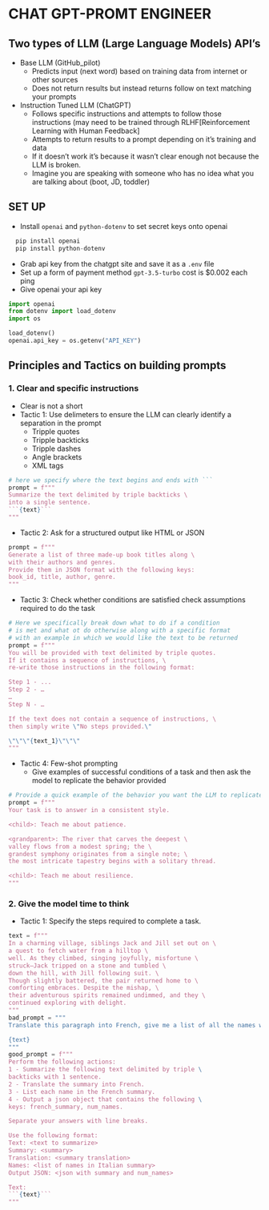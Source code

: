 # CHAT GPT-PROMT ENGINEER

## Two types of LLM (Large Language Models) API’s

- Base LLM (GitHub_pilot)
  - Predicts input (next word) based on training data from internet or other sources
  - Does not return results but instead returns follow on text matching your prompts
- Instruction Tuned LLM (ChatGPT)
  - Follows specific instructions and attempts to follow those instructions (may need to be trained through RLHF[Reinforcement Learning with Human Feedback]
  - Attempts to return results to a prompt depending on it’s training and data
  - If it doesn’t work it’s because it wasn’t clear enough not because the LLM is broken.
  - Imagine you are speaking with someone who has no idea what you are talking about (boot, JD, toddler)

## SET UP

- Install `openai` and `python-dotenv` to set secret keys onto openai

```python
  pip install openai
  pip install python-dotenv
```

- Grab api key from the chatgpt site and save it as a `.env` file
- Set up a form of payment method `gpt-3.5-turbo` cost is $0.002 each ping
- Give openai your api key

```python
import openai
from dotenv import load_dotenv
import os

load_dotenv()
openai.api_key = os.getenv("API_KEY")
```

## Principles and Tactics on building prompts
  
### 1. Clear and specific instructions

- Clear is not a short
- Tactic 1: Use delimeters to ensure the LLM can clearly identify a separation in the prompt
  - Tripple quotes
  - Tripple backticks
  - Tripple dashes
  - Angle brackets
  - XML tags

```python
# here we specify where the text begins and ends with ```
prompt = f"""
Summarize the text delimited by triple backticks \ 
into a single sentence.
```{text}```
"""
```

- Tactic 2: Ask for a structured output like HTML or JSON

```python
prompt = f"""
Generate a list of three made-up book titles along \ 
with their authors and genres. 
Provide them in JSON format with the following keys: 
book_id, title, author, genre.
"""
```

- Tactic 3: Check whether conditions are satisfied check assumptions required to do the task

```python
# Here we specifically break down what to do if a condition 
# is met and what ot do otherwise along with a specific format
# with an example in which we would like the text to be returned
prompt = f"""
You will be provided with text delimited by triple quotes. 
If it contains a sequence of instructions, \ 
re-write those instructions in the following format:

Step 1 - ...
Step 2 - …
…
Step N - …

If the text does not contain a sequence of instructions, \ 
then simply write \"No steps provided.\"

\"\"\"{text_1}\"\"\"
"""
```

- Tactic 4: Few-shot prompting
  - Give examples of successful conditions of  a task and then ask the model to replicate the behavior provided

```python
# Provide a quick example of the behavior you want the LLM to replicate for you 
prompt = f"""
Your task is to answer in a consistent style.

<child>: Teach me about patience.

<grandparent>: The river that carves the deepest \ 
valley flows from a modest spring; the \ 
grandest symphony originates from a single note; \ 
the most intricate tapestry begins with a solitary thread.

<child>: Teach me about resilience.
"""
```

### 2. Give the model time to think

- Tactic 1: Specify the steps required to complete a task.

```python
text = f"""
In a charming village, siblings Jack and Jill set out on \ 
a quest to fetch water from a hilltop \ 
well. As they climbed, singing joyfully, misfortune \ 
struck—Jack tripped on a stone and tumbled \ 
down the hill, with Jill following suit. \ 
Though slightly battered, the pair returned home to \ 
comforting embraces. Despite the mishap, \ 
their adventurous spirits remained undimmed, and they \ 
continued exploring with delight.
"""
bad_prompt = """
Translate this paragraph into French, give me a list of all the names within the paragraph, and give me a dict with the summary and the names.

{text}
"""
good_prompt = f"""
Perform the following actions: 
1 - Summarize the following text delimited by triple \
backticks with 1 sentence.
2 - Translate the summary into French.
3 - List each name in the French summary.
4 - Output a json object that contains the following \
keys: french_summary, num_names.

Separate your answers with line breaks.

Use the following format:
Text: <text to summarize>
Summary: <summary>
Translation: <summary translation>
Names: <list of names in Italian summary>
Output JSON: <json with summary and num_names>

Text:
```{text}```
"""
```
